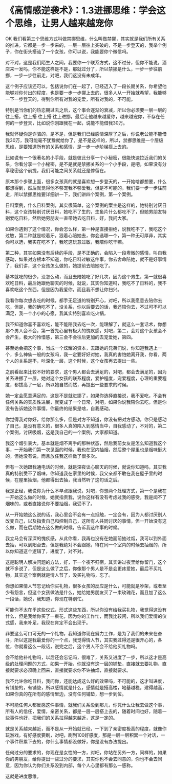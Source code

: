 # 《高情感逆袭术》：1.3进挪思维：学会这个思维，让男人越来越宠你

OK 我们看第三个思维方式叫做禁挪思维，什么叫做禁挪，其实就是我们所有关系的推进，它都是一步一步来的，一层一层往上突破的，不是一步登天的，我举个例子，你在街头搭讪了一个女孩，你可以说，我能要你个微信吗。

对不对，这是我们陌生人之间，我要你一个联系方式，这不过分，但你不能说，酒店来一发吗，你不能这样是不是，那就过分了，所以禁挪是什么，一步一步往前挪，一步一步往前走，对吧，我们这没有未成年。

这个例子应该还可以，包括说你们在一起了，已经迈入了一段长期关系，你希望他能够对你付出的程度，也是要一步一步挪上去的，很多人从一开始就希望，我能够一下一步登天的，得到你所有对我的宠爱，所有对我的，不可能。

特别是当你们的热恋期过去之后，这个事会逐渐的衰减，所以你必须要一层一层的往上搭，往上搭 往上搭 往上进挪，最后让他越来越爱你，越来越宠你，不存在任何的一步登天，比如说你刚跟我在一起，说能不能借我30万。

我就怀疑你是诈骗的，是不是，但是我们已经感情深厚了之后，你说老公能不能借我30万，我可能毫不犹豫就给你了，是不是这样的，所以，禁挪思维是一个层级思维，是要知道所有的关系和感情，是一步一步阶梯搭上去的。

比如说有一个很著名的小手段，就是彼此分享一个小秘密，很能快速拉近我们的关系，你看分享一个小秘密，是不是就是禁挪关系的一个小手段，是吧，如果没有分享秘密这个前提，我们可能之间关系就还是停留在。

原本那个步骤上面，很多女孩真的就是喜欢想一步登天的，一开始啥都想要，什么都想得到，然后就觉得他不够宠我不够爱我，但是不可能的，我们要一步一步往前走，所以禁挪思维要详细讲一下，我们讲四个案例，第一个案例。

日料案例，什么日料案例，其实很简单，这个案例的案主是这样的，她特别讨厌日料，这个女孩特别讨厌日料，她吃不了生的，生鱼片什么都吃不了，但她男朋友特别爱吃日料，然后她男朋友一直带她去吃日料，好，我问大家。

如果你遇到了这个情况，你会怎么样，第一种是直接拒绝，说我吃不了，我吃这个过敏，第二种就是咬着牙，狠着心陪她去，你会选哪一个，第一种无可厚非，其实你可以选，我实在吃不了，我吃这玩意过敏，我陪你吃干嘛。

第二种，其实如果没有后续的手段，是不正确的，会陷入一段卑微的感情，叫自我感动，如果对方根本不知道，你吃日料过敏这件事，你去舍命陪她，就不是好事情了，我们讲，这个女孩怎么做的，她提前去陪她吃了。

基本就吃的很少，没怎么动，而且去陪她吃了好几次，因为这个男生，第一就很喜欢吃日料，最后她跟他聊天的时候，就说，其实你知道吗，我吃不了日料的，我不喜欢吃这个东西，但是因为我爱你，而且我不想让你扫兴。

我看你每次想去吃的时候，都手无足道的特别开心，对吧，所以我愿意去陪你去吃，但是，我的确吃不了，没关系，你以后要去的话，我还陪你去，不过可不可以满足，我一个小小的心愿，我其实特别喜欢吃火锅。

我不知道你喜不喜欢吃，能不能陪我去吃一次，能理解了，就这么一套话术，你想那个男人会不会，第一首先心里有极大的愧疚感，对吧，第二，会对这个女孩会不会产生，极大的怜惜感，第三会不会往后更加的去宠爱她，第四。

甚至她会把这个事，当成一个炫耀的资本，去跟她的兄弟们说，你知道我遇上一个，多么神仙一般的女孩吗，我一定要好好对她，我真的害怕她离开我，你看，两个人的关系是不，咔深化一层，这个时候，这个女孩再去提出一些。

之前看起来比较不好的要求，这个男人都会去满足的，对吧，都会去满足的，因为关系进挪了一层，她对这个女孩的联系程度，爱护程度，宠爱程度，心理的重要程度，都拔高了一层，所以她自然而然，再提出一些要求的时候。

她一定会愿意满足的，这是不是就进挪了，如果你选择直接说，我不爱吃，不会有任何关系的实质性进展，就变成了一个日常，对吧，如果你说我陪你去吃，但是你没有告诉她这件事情，你最终的结果是啥，自我感动。

你觉得我对你好，给你那么多，但是对方不知道，你没有把对方感动，你只是感动了自己，是没有意义的，很多人真的陷入到感情当中，自我感动了，不对的，第二个案例，讨厌吸烟，这是我自己的一个案例，大家都知道。

我这个烟引表大，基本就是烟不离手的那种状态，然后我前女友是怎么知道我这个事，一开始我们第一次见面的时候，我也在室内抽烟，然后整个屋里也是烟味挺大的，但她没有说，而且放任我这样做了很多次。

但有一次她跟我通电话的时候，就是深夜谈心聊天的时候，就说你知道吗，其实我真的特别受不了烟味，你知道我在家里的时候，我父亲都不敢在我在屋子里的时候，在屋里抽烟，他都得出去抽，我当然听了这句话之后。

我是正经，我说你为什么不早点跟我说，对吧，你想两个处理方式，第一个是我在一开始这么做的时候，她就指责我，说你这样有没有考虑过我的感受，我是闻不了烟味的，或者直接说你不要抽烟，我受不了。

从一开始她这么说的话，我心里会不会有一点抵触，一定会有，因为人都讨厌别人改变自己，以及指责自己和控制自己，这所有人共同讨厌的事情，但一开始没有这么做，而在后期她去这么做的时候，告诉我这件事的时候。

我立马会有深深的愧疚感，从此你看，我再也没有在她面前抽过烟，我可以到外面去抽，可以到阳台去，但是我绝对不会跟她，待在同一个室内的时候去抽烟的，所以你知道这个逻辑了，进度了，对不对。

这是聪明人解决问题的方法，好，下一个夜不归宿，其实讲过夜里给你留门，这个就不多说了，但是这么做了之后，你像那个男人是不是会更疼爱她，最后不买礼物，其实这个案例就是情人节了，没买礼物吗，忘了。

你想如果情人节忘记给你买礼物，很多女孩的反应是什么，可能就是吵架，或者至少有怨言，但这个女孩做法是什么，她给她男朋友买了一束玫瑰花，而且加了这么一段话，她说，我知道，你现在特别忙。

可能你不太在乎这些仪式，形式这些东西，所以你没有给我买礼物，我觉得这没有什么，但是我给你买了一束花，因为你的工作忙，而我比较闲，所以我们爱情的仪式感，我来补足，我现在肯定不会出现于。

非要这么可口可无的一个礼物，我知道你现在努力工作，是为了我们的未来在奋斗，所以这是我最爱你的一个点，我觉得情人节，其实我过得还是很开心的，各位，你就看这么一段话，说完之后，这个男人不会不给他买礼物吗。

会不给他补礼物吗，以后还会忘记吗，很难了，关系又进度了一步，所以这才是高级的处理问题的方式，如果一开始，你就没有这一层的铺垫，直接就去要礼物，直接就要求必须晚上回来，直接就要求你不许抽烟，直接就要求。

我不允许你吃日料，我问你，还能达成这么好的效果吗，不可能的，这才叫进度，有铺垫的，有铺垫，所以感情就是什么，感情就是搭高楼，地基越稳，建得越高，如果你真的在所有的感情里边，没有任何铺垫，想一步到位。

不可能任何人都反感这件事情，就我们关系没到那儿，你凭什么让我去做这个事，所有人的信任，爱情，亲密关系，都是一层一层搭上去的，随着时间也好，随着一些事件也好，把我们的关系拉得越来越近，这是一定的。

就是关系越来越近，而不是从一开始就已经，一下到了亲密度极高的程度，就像你玩游戏，有好感度要刷，对吧，刷到100好感度，那是一层一层积累一个对话，一个事件积累下去的，你什么事情都没做好，你是没有办法提出。

任何过分的要求的，你现在是女性的一方，对吧，你站在另外一方，同样的，如果你的男朋友，给你提出一些过分的要求，其实你也不会去同意的，你也不会去同意，因为你认为你们关系没到内部，每个人心里都有那么一感称。

这就是进度思维。